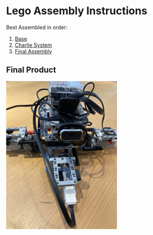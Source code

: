 # Lego Assembly Instructions

Best Assembled in order:

1. [Base](./base.md)
2. [Charlie System](https://github.com/jfrancis71/ros2_brickpi3/blob/charliev1/brickpi3_charlie/lego_assembly/system.md)
3. [Final Assembly](./final_assembly.md)

## Final Product

<img src=../images/final_assembly/step_3.jpg width=300>
